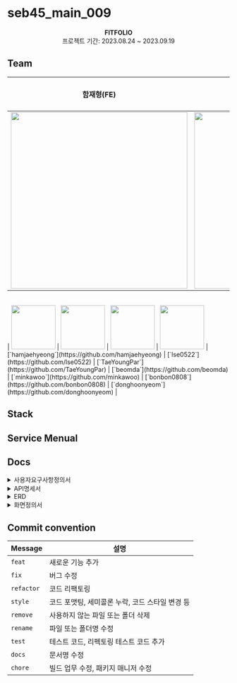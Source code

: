 # seb45_main_009
<div align="center">
 <img src="">
 <br>
<b>FITFOLIO</b><br>
 프로젝트 기간: 2023.08.24 ~ 2023.09.19
</div>


## Team

| 함재형(FE) | 이세은(FE) | 박태영(FE) | 손승범(BE) | 민은영(BE) | 김소연(BE) | 염동훈(BE) |
:----: | :----: | :----: | :----: | :----: | :----: | :----: |
| <img src="https://i.namu.wiki/i/-Qf7Heo0mG9E8tMEKHin-c-0vJAQLgWWB0KMz6WM4l9cEGz1cgt6kkUDlCtg_D2YpiWR1fFZMqCdP1YE5rtZAOaLoZu1NJ-x_-W5Z8LWDbYqL4Rf0PVknCAs4LDzDQEM483xDBzDBtOD1Hxh6KjBQg.webp" width="400px"> | <img src="https://i.namu.wiki/i/QHV4oxrDZr7hpUoaG56GQcm7ccJls1GmlkZ3iREpUEXzMc2akiQpVB7a0ahsK--PoeQqUp4lSTH-6YUAp24d7Q.webp" width="400px"> | <img src="https://i.namu.wiki/i/QtP_NqoYVJASPIi46JzdUtDWYoJx0z8vNO7W_YCn6ERUVjWfWoGzH2zOl3yylfTxXpXGbrWO27MbvfmFxnLe7JWnde_UH9YSVUx_9Nu1WpmF5T0bhIAeQqKhIoP7ftzgMUK01TOaWvnhmwyLTmSCGQ.webp" width="100px"/> |  <img src="https://i.namu.wiki/i/J_CduuCzeZSZcQ-NbOnhvvZNPg9UzuBRNPlIQPRj-4j-J-6rO4WDQs1dV9CGg5CI86BNy-QI5r9yi6syJg4q3LhLQIzV05mqVK06GN01MtXE9GECyBa3n0rOSszgMhHPGiSBE6zb-08Xe0NfttLx9g.webp" width="100px"> |
<br>
| <img src="https://i.namu.wiki/i/pU-2GVdSSJ5oJ4uWhHqaXwNxl9X0EUemvFZN2mX3EvM-HSOOgMDNXS9N2drScdbu8HRNjSDu_v18QotEjqlbq-FxolmYWHGHq7TByUoQC9H1h_AOzGd172D36qd8bhcs8PjPhis2G_9_yItV3NGMCg.webp" width="100px"> | <img src="https://i.namu.wiki/i/lDs6omwW-BiQ0gAgxTdsIyllLEc5I1gW8fFBqVCXAovtVtuJOw9uXyddqRUJe_E6P8xkV0XWB86T7sze5b-8CRbygIrajMfx9v5i48qSEQ0kQzyv1v2NfQ1HSIfY6Kb7_SqUKYOixXS_IxPVtLFVQw.webp" width="100px">  | <img src="https://i.namu.wiki/i/jHrmIRMoByXiSxijjeoOjg7HftCOe1hbJL_eJ1hNVyL6ZLJJpxEK7L6WOdQntJHdGx8qQowNhcJ8r31MxIvq39EBva46wh08NdJYA8h4s8DHdrivupBBYrRIFyi_XMt6kV1X2LLEbLAaFkvGKXZxgQ.webp" width="100px"> | <img src="https://i.namu.wiki/i/jHrmIRMoByXiSxijjeoOjg7HftCOe1hbJL_eJ1hNVyL6ZLJJpxEK7L6WOdQntJHdGx8qQowNhcJ8r31MxIvq39EBva46wh08NdJYA8h4s8DHdrivupBBYrRIFyi_XMt6kV1X2LLEbLAaFkvGKXZxgQ.webp" width="100px">  
|[`hamjaehyeong`](https://github.com/hamjaehyeong) | [`lse0522`](https://github.com/lse0522) | [`TaeYoungPar`](https://github.com/TaeYoungPar) | [`beomda`](https://github.com/beomda) | [`minkawoo`](https://github.com/minkawoo) | [`bonbon0808`](https://github.com/bonbon0808) | [`donghoonyeom`](https://github.com/donghoonyeom) |


## Stack


## Service Menual


## Docs
<details>
<summary>사용자요구사항정의서</summary>
<div markdown="1">
</div>
</details>

<details>
<summary>API명세서</summary>
<div markdown="1">
</div>
</details>

<details>
<summary>ERD</summary>
<div markdown="1">
<img src = "https://file.notion.so/f/f/82d63a72-8254-4cde-bf1e-b2597b7c099c/44f3e321-5697-4560-9ca6-a771294d259f/ERD.png?id=e986fc51-ac26-42cd-b714-b4c20acba07c&table=block&spaceId=82d63a72-8254-4cde-bf1e-b2597b7c099c&expirationTimestamp=1695168000000&signature=SyRh4UtZkj_CfhzayqVPCW3fT16q8Xftcc2SEBTxlas&downloadName=ERD.png">
</div>
</details>

<details>
<summary>화면정의서</summary>
<div markdown="1">
</div>
</details>


## Commit convention
| Message  | 설명                                            |
| -------- | ----------------------------------------------- |
| `feat`	   | 새로운 기능 추가                                |
| `fix`	     | 버그 수정                                |
| `refactor` | 코드 리팩토링                                |
| `style`	   | 코드 포맷팅, 세미콜론 누락, 코드 스타일 변경 등                                |
| `remove`	 | 사용하지 않는 파일 또는 폴더 삭제                                |
| `rename`	 | 파일 또는 폴더명 수정                                |
| `test`	   | 테스트 코드, 리펙토링 테스트 코드 추가                                |
| `docs`	   | 문서명 수정                                |
| `chore`	   | 빌드 업무 수정, 패키지 매니저 수정                                |
